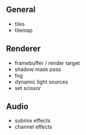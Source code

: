## General
- tiles
- tilemap

## Renderer
- framebuffer / render target
- shadow mask pass
- fog
- dynamic light sources
- set scissor

## Audio
- submix effects
- channel effects
